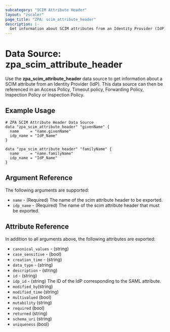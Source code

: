 ```yaml
---
subcategory: "SCIM Attribute Header"
layout: "zscaler"
page_title: "ZPA: scim_attribute_header"
description: |-
  Get information about SCIM attributes from an Identity Provider (IdP) in the Zscaler Private Access cloud.
---
```


# Data Source: zpa_scim_attribute_header

Use the **zpa_scim_attribute_header** data source to get information about a SCIM attribute from an Identity Provider (IdP). This data source can then be referenced in an Access Policy, Timeout policy, Forwarding Policy, Inspection Policy or Inspection Policy.

## Example Usage

```hcl
# ZPA SCIM Attribute Header Data Source
data "zpa_scim_attribute_header" "givenName" {
  name     = "name.givenName"
  idp_name = "IdP_Name"
}

data "zpa_scim_attribute_header" "familyName" {
  name     = "name.familyName"
  idp_name = "IdP_Name"
}
```

## Argument Reference

The following arguments are supported:

* `name` - (Required) The name of the scim attribute header to be exported.
* `idp_name` - (Required) The name of the scim attribute header that must be exported.

## Attribute Reference

In addition to all arguments above, the following attributes are exported:

* `canonical_values` - (string)
* `case_sensitive` - (bool)
* `creation_time` - (string)
* `data_type` - (string)
* `description` - (string)
* `id` - (string)
* `idp_id` - (string) The ID of the IdP corresponding to the SAML attribute.
* `modified_by`(string)
* `modified_time` (string)
* `multivalued` (bool)
* `mutability` (string)
* `required` (bool)
* `returned` (string)
* `schema_uri` (string)
* `uniqueness` (bool)
